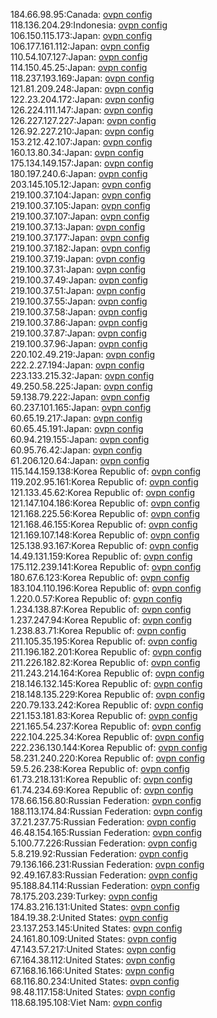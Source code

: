 184.66.98.95:Canada: [ovpn config](vpn/184_66_98_95.ovpn)  
118.136.204.29:Indonesia: [ovpn config](vpn/118_136_204_29.ovpn)  
106.150.115.173:Japan: [ovpn config](vpn/106_150_115_173.ovpn)  
106.177.161.112:Japan: [ovpn config](vpn/106_177_161_112.ovpn)  
110.54.107.127:Japan: [ovpn config](vpn/110_54_107_127.ovpn)  
114.150.45.25:Japan: [ovpn config](vpn/114_150_45_25.ovpn)  
118.237.193.169:Japan: [ovpn config](vpn/118_237_193_169.ovpn)  
121.81.209.248:Japan: [ovpn config](vpn/121_81_209_248.ovpn)  
122.23.204.172:Japan: [ovpn config](vpn/122_23_204_172.ovpn)  
126.224.111.147:Japan: [ovpn config](vpn/126_224_111_147.ovpn)  
126.227.127.227:Japan: [ovpn config](vpn/126_227_127_227.ovpn)  
126.92.227.210:Japan: [ovpn config](vpn/126_92_227_210.ovpn)  
153.212.42.107:Japan: [ovpn config](vpn/153_212_42_107.ovpn)  
160.13.80.34:Japan: [ovpn config](vpn/160_13_80_34.ovpn)  
175.134.149.157:Japan: [ovpn config](vpn/175_134_149_157.ovpn)  
180.197.240.6:Japan: [ovpn config](vpn/180_197_240_6.ovpn)  
203.145.105.12:Japan: [ovpn config](vpn/203_145_105_12.ovpn)  
219.100.37.104:Japan: [ovpn config](vpn/219_100_37_104.ovpn)  
219.100.37.105:Japan: [ovpn config](vpn/219_100_37_105.ovpn)  
219.100.37.107:Japan: [ovpn config](vpn/219_100_37_107.ovpn)  
219.100.37.13:Japan: [ovpn config](vpn/219_100_37_13.ovpn)  
219.100.37.177:Japan: [ovpn config](vpn/219_100_37_177.ovpn)  
219.100.37.182:Japan: [ovpn config](vpn/219_100_37_182.ovpn)  
219.100.37.19:Japan: [ovpn config](vpn/219_100_37_19.ovpn)  
219.100.37.31:Japan: [ovpn config](vpn/219_100_37_31.ovpn)  
219.100.37.49:Japan: [ovpn config](vpn/219_100_37_49.ovpn)  
219.100.37.51:Japan: [ovpn config](vpn/219_100_37_51.ovpn)  
219.100.37.55:Japan: [ovpn config](vpn/219_100_37_55.ovpn)  
219.100.37.58:Japan: [ovpn config](vpn/219_100_37_58.ovpn)  
219.100.37.86:Japan: [ovpn config](vpn/219_100_37_86.ovpn)  
219.100.37.87:Japan: [ovpn config](vpn/219_100_37_87.ovpn)  
219.100.37.96:Japan: [ovpn config](vpn/219_100_37_96.ovpn)  
220.102.49.219:Japan: [ovpn config](vpn/220_102_49_219.ovpn)  
222.2.27.194:Japan: [ovpn config](vpn/222_2_27_194.ovpn)  
223.133.215.32:Japan: [ovpn config](vpn/223_133_215_32.ovpn)  
49.250.58.225:Japan: [ovpn config](vpn/49_250_58_225.ovpn)  
59.138.79.222:Japan: [ovpn config](vpn/59_138_79_222.ovpn)  
60.237.101.165:Japan: [ovpn config](vpn/60_237_101_165.ovpn)  
60.65.19.217:Japan: [ovpn config](vpn/60_65_19_217.ovpn)  
60.65.45.191:Japan: [ovpn config](vpn/60_65_45_191.ovpn)  
60.94.219.155:Japan: [ovpn config](vpn/60_94_219_155.ovpn)  
60.95.76.42:Japan: [ovpn config](vpn/60_95_76_42.ovpn)  
61.206.120.64:Japan: [ovpn config](vpn/61_206_120_64.ovpn)  
115.144.159.138:Korea Republic of: [ovpn config](vpn/115_144_159_138.ovpn)  
119.202.95.161:Korea Republic of: [ovpn config](vpn/119_202_95_161.ovpn)  
121.133.45.62:Korea Republic of: [ovpn config](vpn/121_133_45_62.ovpn)  
121.147.104.186:Korea Republic of: [ovpn config](vpn/121_147_104_186.ovpn)  
121.168.225.56:Korea Republic of: [ovpn config](vpn/121_168_225_56.ovpn)  
121.168.46.155:Korea Republic of: [ovpn config](vpn/121_168_46_155.ovpn)  
121.169.107.148:Korea Republic of: [ovpn config](vpn/121_169_107_148.ovpn)  
125.138.93.167:Korea Republic of: [ovpn config](vpn/125_138_93_167.ovpn)  
14.49.131.159:Korea Republic of: [ovpn config](vpn/14_49_131_159.ovpn)  
175.112.239.141:Korea Republic of: [ovpn config](vpn/175_112_239_141.ovpn)  
180.67.6.123:Korea Republic of: [ovpn config](vpn/180_67_6_123.ovpn)  
183.104.110.196:Korea Republic of: [ovpn config](vpn/183_104_110_196.ovpn)  
1.220.0.57:Korea Republic of: [ovpn config](vpn/1_220_0_57.ovpn)  
1.234.138.87:Korea Republic of: [ovpn config](vpn/1_234_138_87.ovpn)  
1.237.247.94:Korea Republic of: [ovpn config](vpn/1_237_247_94.ovpn)  
1.238.83.71:Korea Republic of: [ovpn config](vpn/1_238_83_71.ovpn)  
211.105.35.195:Korea Republic of: [ovpn config](vpn/211_105_35_195.ovpn)  
211.196.182.201:Korea Republic of: [ovpn config](vpn/211_196_182_201.ovpn)  
211.226.182.82:Korea Republic of: [ovpn config](vpn/211_226_182_82.ovpn)  
211.243.214.164:Korea Republic of: [ovpn config](vpn/211_243_214_164.ovpn)  
218.146.132.145:Korea Republic of: [ovpn config](vpn/218_146_132_145.ovpn)  
218.148.135.229:Korea Republic of: [ovpn config](vpn/218_148_135_229.ovpn)  
220.79.133.242:Korea Republic of: [ovpn config](vpn/220_79_133_242.ovpn)  
221.153.181.83:Korea Republic of: [ovpn config](vpn/221_153_181_83.ovpn)  
221.165.54.237:Korea Republic of: [ovpn config](vpn/221_165_54_237.ovpn)  
222.104.225.34:Korea Republic of: [ovpn config](vpn/222_104_225_34.ovpn)  
222.236.130.144:Korea Republic of: [ovpn config](vpn/222_236_130_144.ovpn)  
58.231.240.220:Korea Republic of: [ovpn config](vpn/58_231_240_220.ovpn)  
59.5.26.238:Korea Republic of: [ovpn config](vpn/59_5_26_238.ovpn)  
61.73.218.131:Korea Republic of: [ovpn config](vpn/61_73_218_131.ovpn)  
61.74.234.69:Korea Republic of: [ovpn config](vpn/61_74_234_69.ovpn)  
178.66.156.80:Russian Federation: [ovpn config](vpn/178_66_156_80.ovpn)  
188.113.174.84:Russian Federation: [ovpn config](vpn/188_113_174_84.ovpn)  
37.21.237.75:Russian Federation: [ovpn config](vpn/37_21_237_75.ovpn)  
46.48.154.165:Russian Federation: [ovpn config](vpn/46_48_154_165.ovpn)  
5.100.77.226:Russian Federation: [ovpn config](vpn/5_100_77_226.ovpn)  
5.8.219.92:Russian Federation: [ovpn config](vpn/5_8_219_92.ovpn)  
79.136.166.231:Russian Federation: [ovpn config](vpn/79_136_166_231.ovpn)  
92.49.167.83:Russian Federation: [ovpn config](vpn/92_49_167_83.ovpn)  
95.188.84.114:Russian Federation: [ovpn config](vpn/95_188_84_114.ovpn)  
78.175.203.239:Turkey: [ovpn config](vpn/78_175_203_239.ovpn)  
174.83.216.131:United States: [ovpn config](vpn/174_83_216_131.ovpn)  
184.19.38.2:United States: [ovpn config](vpn/184_19_38_2.ovpn)  
23.137.253.145:United States: [ovpn config](vpn/23_137_253_145.ovpn)  
24.161.80.109:United States: [ovpn config](vpn/24_161_80_109.ovpn)  
47.143.57.217:United States: [ovpn config](vpn/47_143_57_217.ovpn)  
67.164.38.112:United States: [ovpn config](vpn/67_164_38_112.ovpn)  
67.168.16.166:United States: [ovpn config](vpn/67_168_16_166.ovpn)  
68.116.80.234:United States: [ovpn config](vpn/68_116_80_234.ovpn)  
98.48.117.158:United States: [ovpn config](vpn/98_48_117_158.ovpn)  
118.68.195.108:Viet Nam: [ovpn config](vpn/118_68_195_108.ovpn)  

